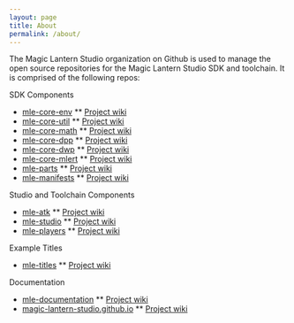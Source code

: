 ```yaml
---
layout: page
title: About
permalink: /about/
---
```


The Magic Lantern Studio organization on Github is used to manage the open source repositories for the Magic Lantern Studio SDK and toolchain. It is comprised of the following repos:

SDK Components
* [mle-core-env](https://github.com/magic-lantern-studio/mle-core-env)
** [Project wiki](https://github.com/magic-lantern-studio/mle-core-env/wiki)
* [mle-core-util](https://github.com/magic-lantern-studio/mle-core-util)
** [Project wiki](https://github.com/magic-lantern-studio/mle-core-util/wiki)
* [mle-core-math](https://github.com/magic-lantern-studio/mle-core-math)
** [Project wiki](https://github.com/magic-lantern-studio/mle-core-math/wiki)
* [mle-core-dpp](https://github.com/magic-lantern-studio/mle-core-dwp)
** [Project wiki](https://github.com/magic-lantern-studio/mle-core-dwp/wiki)
* [mle-core-dwp](https://github.com/magic-lantern-studio/mle-core-dpp)
** [Project wiki](https://github.com/magic-lantern-studio/mle-core-dpp/wiki)
* [mle-core-mlert](https://github.com/magic-lantern-studio/mle-core-mlert)
** [Project wiki](https://github.com/magic-lantern-studio/mle-core-mlert/wiki)
* [mle-parts](https://github.com/magic-lantern-studio/mle-parts)
** [Project wiki](https://github.com/magic-lantern-studio/mle-parts/wiki)
* [mle-manifests](https://github.com/magic-lantern-studio/mle-manifests)
** [Project wiki](https://github.com/magic-lantern-studio/mle-manifests/wiki)

Studio and Toolchain Components
* [mle-atk](https://github.com/magic-lantern-studio/mle-atk)
** [Project wiki](https://github.com/magic-lantern-studio/mle-atk/wiki)
* [mle-studio](https://github.com/magic-lantern-studio/mle-studio)
** [Project wiki](https://github.com/magic-lantern-studio/mle-studio/wiki)
* [mle-players](https://github.com/magic-lantern-studio/mle-players)
** [Project wiki](https://github.com/magic-lantern-studio/mle-players/wiki)

Example Titles
* [mle-titles](https://github.com/magic-lantern-studio/mle-titles)
** [Project wiki](https://github.com/magic-lantern-studio/mle-titles/wiki)

Documentation
* [mle-documentation](https://github.com/magic-lantern-studio/mle-documentation)
** [Project wiki](https://github.com/magic-lantern-studio/mle-documentation/wiki)
* [magic-lantern-studio.github.io](https://github.com/magic-lantern-studio/magic-lantern-studio.github.io)
** [Project wiki](https://github.com/magic-lantern-studio/magic-lantern-studio.github.io/wiki)

